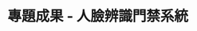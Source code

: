<!DOCTYPE html>
<html>
  <head>
    <meta charset="utf-8">
    <title>專題成果 - 人臉辨識門禁系統</title>
  </head>
  <body>
    <h1>專題成果 - 人臉辨識門禁系統</h1>
  </body>
</html>
